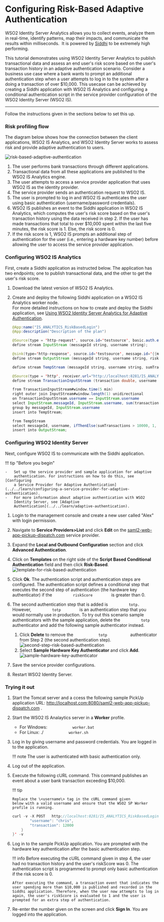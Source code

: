 # Configuring Risk-Based Adaptive Authentication

WSO2 Identity Server Analytics allows you to collect events, analyze
them in real-time, identify patterns, map their impacts, and communicate
the results within milliseconds.  It is powered by
[Siddhi](https://wso2.github.io/siddhi/documentation/siddhi-quckstart-4.0/)
to be extremely high performing.

This tutorial demonstrates using WSO2 Identity Server Analytics to publish
transactional data and assess an end user's risk score based on the
user's transaction history in an adaptive authentication scenario.
Consider a business use case where a bank wants to prompt an additional
authentication step when a user attempts to log in to the system after a
doing a transaction of over $10,000. This usecase can be achieved by
creating a Siddhi application with WSO2 IS Analytics and configuring a conditional
authentication script in the service provider configuration of the WSO2
Identity Server (WSO2 IS).

------------------------------------------------------------------------

Follow the instructions given in the sections below to set this up.

### Risk profiling flow

The diagram below shows how the connection between the client
applications, WSO2 IS Analytics, and WSO2 Identity Server works to
assess risk and provide adaptive authentication to users.

![risk-based-adaptive-authentication](../assets/img/tutorials/risk-based-adaptive-authentication.png)

1.  The user performs bank transactions through different applications.
2.  Transactional data from all these applications are published to the
    WSO2 IS Analytics engine.
3.  The user attempts to access a service provider application that uses
    WSO2 IS as the identity provider.
4.  The service provider sends an authentication request to WSO2 IS.
5.  The user is prompted to log in and WSO2 IS authenticates the user
    using basic authentication (username/password credentials).
6.  WSO2 IS publishes an event to the Siddhi application in WSO2 IS Analytics,
    which computes the user's risk score based on the user's transaction
    history using the data received in step 2. If the user has made
    transactions that total to over $10,000 spent within the last five
    minutes, the risk score is 1. Else, the risk score is 0.
7.  If the risk score is 1, WSO2 IS prompts an additional step of
    authentication for the user (i.e., entering a hardware key number)
    before allowing the user to access the service provider application.

### Configuring WSO2 IS Analytics

First, create a Siddhi application as instructed below. The application
has two endpoints; one to publish transactional data, and the other to
get the user's risk score.

1.  Download the latest version of WSO2 IS Analytics.

2.  Create and deploy the following Siddhi application on a WSO2 IS Analytics
    worker node.  
    For more detailed instructions on how to create and deploy the
    Siddhi application, see [Using WSO2 Identity Server Analytics for Adaptive
    Authentication](../../learn/using-wso2-is-analytics-for-adaptive-authentication).

    ``` java
    @App:name("IS_ANALYTICS_RiskBasedLogin")
    @App:description("Description of the plan")

    @Source(type = 'http-request', source.id='testsource', basic.auth.enabled='true', parameters="'ciphers:TLS_ECDHE_RSA_WITH_AES_128_CBC_SHA256', 'sslEnabledProtocols:TLSv1.1,TLSv1.2'", receiver.url="https://localhost:8280/IS_ANALYTICS_RiskBasedLogin/InputStream", @map(type='json', @attributes(messageId='trp:messageId',username='$.event.username')))
    define stream InputStream (messageId string, username string);

    @sink(type='http-response', source.id='testsource', message.id='{{messageId}}', @map(type='json'))
    define stream OutputStream (messageId string, username string, riskScore int);

    define stream TempStream (messageId string, username string, sumTransactions double);

    @Source(type = 'http', receiver.url="http://localhost:8281/IS_ANALYTICS_RiskBasedLogin/TransactionInputStream", basic.auth.enabled='false', @map(type='json', @attributes(username='$.event.username', transaction='$.event.transaction')))
    define stream TransactionInputStream (transaction double, username string);

    from TransactionInputStream#window.time(5 min)
    right outer join InputStream#window.length(1) unidirectional 
    on TransactionInputStream.username == InputStream.username
    select InputStream.messageId, InputStream.username, sum(transaction) as sumTransactions
    group by messageId, InputStream.username
    insert into TempStream;

    from TempStream
    select messageId, username, ifThenElse(sumTransactions > 10000, 1, 0) as riskScore
    insert into OutputStream;
    ```

### Configuring WSO2 Identity Server

Next, configure WSO2 IS to communicate with the Siddhi application.

!!! tip "Before you begin"
    
    -   Set up the service provider and sample application for adaptive
        authentication. For instructions on how to do this, see [Configuring
        a Service Provider for Adaptive Authentication](../../learn/configuring-a-service-provider-for-adaptive-authentication).
    -   For more information about adaptive authentication with WSO2
        Identity Server, see [Adaptive
        Authentication](../../learn/adaptive-authentication).
    

1.  Login to the management console and create a new user called "Alex"
    with login permission.
2.  Navigate to **Service Providers\>List** and click **Edit** on the
    [saml2-web-app-pickup-dispatch.com](http://saml2-web-app-pickup-dispatch.com)
    service provider.
3.  Expand the **Local and Outbound Configuration** section and click
    **Advanced Authentication**.
4.  Click on **Templates** on the right side of the **Script Based
    Conditional Authentication** field and then click **Risk-Based**.
    ![template-for-risk-based-authentication](../assets/img/tutorials/template-for-risk-based-authentication.png)
5.  Click **Ok**. The authentication script and authentication steps
    are configured. The authentication script defines a conditional step
    that executes the second step of authentication (the hardware key
    authenticator) if the `          riskScore         ` is greater
    than 0.
6.  The second authentication step that is added is
    `          totp.         ` However, `          totp         ` is an
    authentication step that you would normally use in production. To
    try out this scenario sample authenticators with the sample
    application, delete the `          totp         ` authenticator and
    add the following sample authenticator instead.  
    1.  Click **Delete** to remove the `            totp           `
        authenticator from Step 2 (the second authentication step).  
        ![second-step-risk-based-authentication](../assets/img/tutorials/second-step-risk-based-authentication.png)
    2.  Select **Sample Hardware Key Authenticator** and click
        **Add**.  
        ![sample-hardware-key-authenticator](../assets/img/tutorials/sample-hardware-key-authenticator.png)
        
7.  Save the service provider configurations.

8.  Restart WSO2 Identity Server.

### Trying it out

1.  Start the Tomcat server and a ccess the following sample PickUp
    application URL:
    <http://localhost.com:8080/saml2-web-app-pickup-dispatch.com> .

2.  Start the WSO2 IS Analaytics server in a **Worker** profile.  
    -   For Windows: `            worker.bat           `
    -   For Linux: ./ `            worker.sh           `

3.  Log in by giving username and password credentials. You are logged
    in to the application.

    !!! note 
        The user is authenticated with basic authentication only.

4.  Log out of the application.

5.  Execute the following cURL command. This command publishes an event
    about a user bank transaction exceeding $10,000.

    !!! tip
    
        Replace the \<username\> tag in the cURL command given
        below with a valid username and ensure that the WSO2 SP Worker
        profile is running.
    

    ``` java
    curl -v -X POST   http://localhost:8281/IS_ANALYTICS_RiskBasedLogin/TransactionInputStream   -H 'Accept: application/json'   -H 'Cache-Control: no-cache'   -H 'Content-Type: application/json'   -H 'Postman-Token: 7847a682-012d-4939-88f5-6e8ec781c144'   -d '{    "event": {
            "username": "chris",
            "transaction": 12000
        }
    }' -v
    ```

7.  Log in to the sample PickUp application. You are prompted with the
    hardware key authentication after the basic authentication step.

    !!! info 
		Before executing the cURL command given in step 4, the user had no
		transaction history and the user's riskScore was 0. The
		authentication script is programmed to prompt only basic
		authentication if the risk score is 0.

		After executing the command, a transaction event that indicates the
		user spending more than $10,000 is published and recorded in the
		Siddhi application. Therefore, when the user now attempts to log in
		again, the user's riskScore is evaluated to 1 and the user is
		prompted for an extra step of authentication.

8.  Re-enter the number given on the screen and click **Sign In**. You
    are logged into the application.

